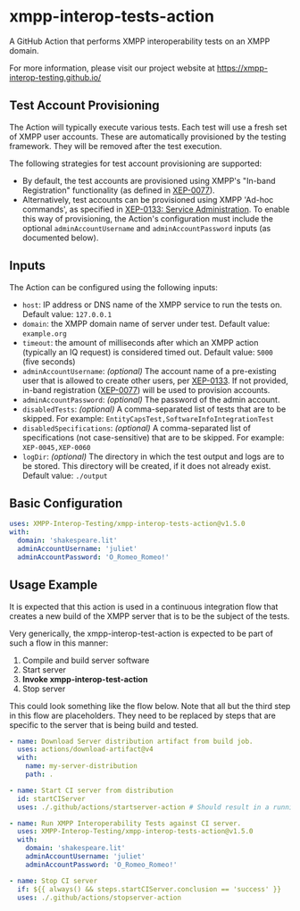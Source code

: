 # xmpp-interop-tests-action
A GitHub Action that performs XMPP interoperability tests on an XMPP domain.

For more information, please visit our project website at https://xmpp-interop-testing.github.io/

## Test Account Provisioning
The Action will typically execute various tests. Each test will use a fresh set of XMPP user accounts. These are
automatically provisioned by the testing framework. They will be removed after the test execution.

The following strategies for test account provisioning are supported:
- By default, the test accounts are provisioned using XMPP's "In-band Registration" functionality (as defined in 
  [XEP-0077](https://xmpp.org/extensions/xep-0077.html)).
- Alternatively, test accounts can be provisioned using XMPP 'Ad-hoc commands', as specified in 
  [XEP-0133: Service Administration](https://xmpp.org/extensions/xep-0133.html). To enable this way of provisioning, the
  Action's configuration must include the optional `adminAccountUsername` and `adminAccountPassword` inputs (as 
  documented below).

## Inputs
The Action can be configured using the following inputs:
- `host`: IP address or DNS name of the XMPP service to run the tests on. Default value: `127.0.0.1`
- `domain`: the XMPP domain name of server under test. Default value: `example.org`
- `timeout`: the amount of milliseconds after which an XMPP action (typically an IQ request) is considered timed out. Default value: `5000` (five seconds)
- `adminAccountUsername`: _(optional)_ The account name of a pre-existing user that is allowed to create other users, per [XEP-0133](https://xmpp.org/extensions/xep-0133.html). If not provided, in-band registration ([XEP-0077](https://xmpp.org/extensions/xep-0077.html)) will be used to provision accounts.
- `adminAccountPassword`: _(optional)_ The password of the admin account.
- `disabledTests`: _(optional)_ A comma-separated list of tests that are to be skipped. For example: `EntityCapsTest,SoftwareInfoIntegrationTest`
- `disabledSpecifications`: _(optional)_ A comma-separated list of specifications (not case-sensitive) that are to be skipped. For example: `XEP-0045,XEP-0060`
- `logDir`: _(optional)_ The directory in which the test output and logs are to be stored. This directory will be created, if it does not already exist. Default value: `./output`

## Basic Configuration
```yaml
uses: XMPP-Interop-Testing/xmpp-interop-tests-action@v1.5.0
with:
  domain: 'shakespeare.lit'
  adminAccountUsername: 'juliet'
  adminAccountPassword: 'O_Romeo_Romeo!'
```

## Usage Example
It is expected that this action is used in a continuous integration flow that creates a new build of the XMPP server
that is to be the subject of the tests.

Very generically, the xmpp-interop-test-action is expected to be part of such a flow in this manner:
1. Compile and build server software
2. Start server
3. **Invoke xmpp-interop-test-action**
4. Stop server

This could look something like the flow below. Note that all but the third step in this flow are placeholders. They need to be replaced by steps that are specific to the server that is being build and tested. 

```yaml
- name: Download Server distribution artifact from build job.
  uses: actions/download-artifact@v4
  with:
    name: my-server-distribution
    path: .

- name: Start CI server from distribution
  id: startCIServer
  uses: ./.github/actions/startserver-action # Should result in a running server.

- name: Run XMPP Interoperability Tests against CI server.
  uses: XMPP-Interop-Testing/xmpp-interop-tests-action@v1.5.0
  with:
    domain: 'shakespeare.lit'
    adminAccountUsername: 'juliet'
    adminAccountPassword: 'O_Romeo_Romeo!'

- name: Stop CI server
  if: ${{ always() && steps.startCIServer.conclusion == 'success' }}
  uses: ./.github/actions/stopserver-action
```
